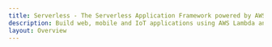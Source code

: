 ```yaml
---
title: Serverless - The Serverless Application Framework powered by AWS Lambda, API Gateway, and more
description: Build web, mobile and IoT applications using AWS Lambda and API Gateway, Azure Functions, Google Cloud Functions, and more.
layout: Overview
---
```

